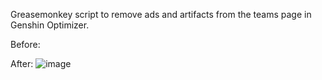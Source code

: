 Greasemonkey script to remove ads and artifacts from the teams page in Genshin Optimizer.

Before:

After:
![image](https://github.com/aznnico/genshin_optimizer_declutter/assets/335267/9e8117af-5b7a-4b77-8ca4-4edbc4ea1416)


